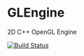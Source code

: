 # GLEngine
2D C++ OpenGL Engine

[![Build Status](https://travis-ci.org/jhmmufc/GLEngine.svg?branch=master)](https://travis-ci.org/jhmmufc/GLEngine)
